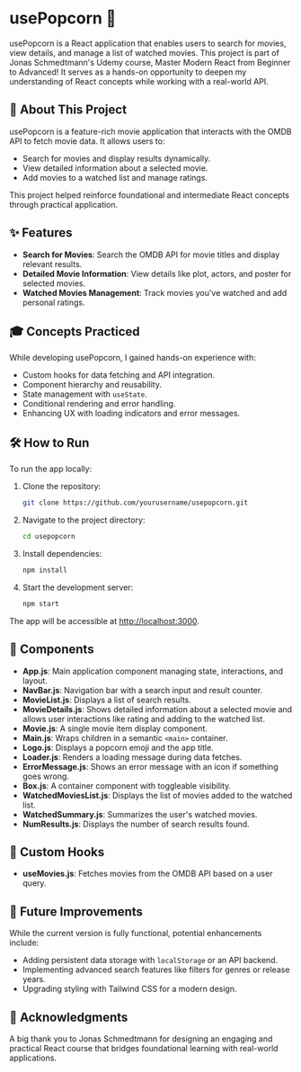 # usePopcorn 🍿

usePopcorn is a React application that enables users to search for movies, view details, and manage a list of watched movies. This project is part of Jonas Schmedtmann's Udemy course, Master Modern React from Beginner to Advanced! It serves as a hands-on opportunity to deepen my understanding of React concepts while working with a real-world API.

## 📖 About This Project

usePopcorn is a feature-rich movie application that interacts with the OMDB API to fetch movie data. It allows users to:

- Search for movies and display results dynamically.
- View detailed information about a selected movie.
- Add movies to a watched list and manage ratings.

This project helped reinforce foundational and intermediate React concepts through practical application.

## ✨ Features

- **Search for Movies**: Search the OMDB API for movie titles and display relevant results.
- **Detailed Movie Information**: View details like plot, actors, and poster for selected movies.
- **Watched Movies Management**: Track movies you've watched and add personal ratings.

## 🎓 Concepts Practiced

While developing usePopcorn, I gained hands-on experience with:

- Custom hooks for data fetching and API integration.
- Component hierarchy and reusability.
- State management with `useState`.
- Conditional rendering and error handling.
- Enhancing UX with loading indicators and error messages.

## 🛠️ How to Run

To run the app locally:

1. Clone the repository:

   ```sh
   git clone https://github.com/yourusername/usepopcorn.git
   ```

2. Navigate to the project directory:
   ```sh
   cd usepopcorn
   ```
3. Install dependencies:
   ```sh
   npm install
   ```
4. Start the development server:
   ```sh
   npm start
   ```

The app will be accessible at [http://localhost:3000](http://localhost:3000).

## 🧩 Components

- **App.js**: Main application component managing state, interactions, and layout.
- **NavBar.js**: Navigation bar with a search input and result counter.
- **MovieList.js**: Displays a list of search results.
- **MovieDetails.js**: Shows detailed information about a selected movie and allows user interactions like rating and adding to the watched list.
- **Movie.js**: A single movie item display component.
- **Main.js**: Wraps children in a semantic `<main>` container.
- **Logo.js**: Displays a popcorn emoji and the app title.
- **Loader.js**: Renders a loading message during data fetches.
- **ErrorMessage.js**: Shows an error message with an icon if something goes wrong.
- **Box.js**: A container component with toggleable visibility.
- **WatchedMoviesList.js**: Displays the list of movies added to the watched list.
- **WatchedSummary.js**: Summarizes the user's watched movies.
- **NumResults.js**: Displays the number of search results found.

## 🔧 Custom Hooks

- **useMovies.js**: Fetches movies from the OMDB API based on a user query.

## 🚀 Future Improvements

While the current version is fully functional, potential enhancements include:

- Adding persistent data storage with `localStorage` or an API backend.
- Implementing advanced search features like filters for genres or release years.
- Upgrading styling with Tailwind CSS for a modern design.

## 🙏 Acknowledgments

A big thank you to Jonas Schmedtmann for designing an engaging and practical React course that bridges foundational learning with real-world applications.
